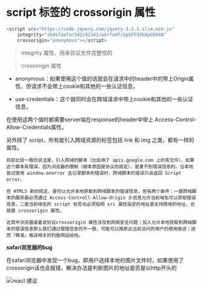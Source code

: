 # script 标签的 crossorigin 属性

```js
<script src="https://code.jquery.com/jquery-3.2.1.slim.min.js"
    integrity="shdsfaafa/342/42342/werfadf/GpGFF93hXpG5KkN"
    crossorigin="anonymous"></script>
```

> integrity 属性，用来验证文件完整性的

> crossorigin 属性

- anonymous：如果使用这个值的话就会在请求中的header中的带上Origin属性，但请求不会带上cookie和其他的一些认证信息。

- use-credentials：这个就同时会在跨域请求中带上cookie和其他的一些认证信息。

在使用这两个值时都需要server端在response的header中带上
Access-Control-Allow-Credentials属性。

另外除了 script，所有能引入跨域资源的标签包括 link 和 img 之类，都有一样的属性。

    目前比较一致的说法是，引入跨域的脚本（比如用了 apis.google.com 上的库文件），如果这个脚本有错误，因为浏览器的限制（根本原因是协议的规定），是拿不到错误信息的。当本地尝试使用 window.onerror 去记录脚本的错误时，跨域脚本的错误只会返回 Script error。

    但 HTML5 新的规定，是可以允许本地获取到跨域脚本的错误信息，但有两个条件：一是跨域脚本的服务器必须通过 Access-Controll-Allow-Origin 头信息允许当前域名可以获取错误信息，二是当前域名的 script 标签也必须指明 src 属性指定的地址是支持跨域的地址，也就是 crossorigin 属性。

    这其中浏览器或者说协议crossorigin 属性涉及到网络安全问题；加入允许本地获取到跨域脚本的错误信息那么我们通过报错信息的不一致，可能可以推断出当前访问的用户的使用痕迹；进而『精准』推送相关的钓鱼网站给他。

**safari浏览器的bug**

在safari浏览器中发现一个bug，即用户选择本地的图片文件时，如果使用了crossorigin话也会报错，解决办法是判断图片的地址是否是以http开头的

![react 建议](../imgs/h5/crossorigin.png)